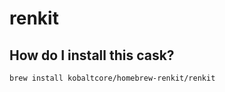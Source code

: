 # renkit

## How do I install this cask?

```bash
brew install kobaltcore/homebrew-renkit/renkit
```
